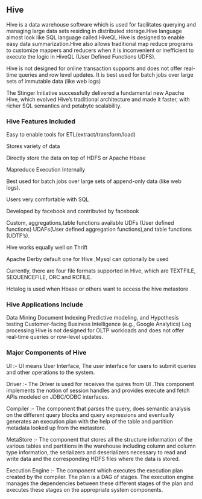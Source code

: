 ## Hive

Hive is a data warehouse software which is used for facilitates querying and managing large data sets residing in distributed storage.Hive language almost look like SQL language called HiveQL.Hive is designed to enable easy data summarization.Hive also allows traditional map reduce programs to customize mappers and reducers when it is inconvenient or inefficient to execute the logic in HiveQL (User Defined Functions UDFS).

Hive is not designed for online transaction supports and does not offer real-time queries and row level updates. It is best used for batch jobs over large sets of immutable data (like web logs)

The Stinger Initiative successfully delivered a fundamental new Apache Hive, which evolved Hive’s traditional architecture and made it faster, with richer SQL semantics and petabyte scalability.


### Hive Features Included

Easy to enable tools for ETL(extract/transform/load)

Stores variety of data

Directly store the data on top of HDFS or Apache Hbase

Mapreduce Execution Internally

Best used for batch jobs over large sets of append-only data (like web logs).

Users very comfortable with SQL

Developed by facebook and contributed by facebook

Custom, aggregations,table functions available UDFs (User defined functions) UDAFs(User defined aggregation functions),and table functions (UDTF’s).

Hive works equally well on Thrift

Apache Derby default one for Hive ,Mysql can optionally be used

Currently, there are four file formats supported in Hive, which are TEXTFILE, SEQUENCEFILE, ORC and RCFILE.

Hctalog is used when Hbase or others want to access the hive metastore


### Hive Applications Include

Data Mining
Document Indexing
Predictive modeling, and Hypothesis testing
Customer-facing Business Intelligence (e.g., Google Analytics)
Log processing
Hive is not designed for OLTP workloads and does not offer real-time queries or row-level updates.

### Major Components of Hive

UI :- UI means User Interface, The user interface for users to submit queries and other operations to the system.

Driver :- The Driver is used for receives the quires from UI .This component implements the notion of session handles and provides execute and fetch APIs modeled on JDBC/ODBC interfaces.

Compiler :- The component that parses the query, does semantic analysis on the different query blocks and query expressions and eventually generates an execution plan with the help of the table and partition metadata looked up from the metastore.

MetaStore :-  The component that stores all the structure information of the various tables and partitions in the warehouse including column and column type information, the serializers and deserializers necessary to read and write data and the corresponding HDFS files where the data is stored.

Execution Engine :- The component which executes the execution plan created by the compiler. The plan is a DAG of stages. The execution engine manages the dependencies between these different stages of the plan and executes these stages on the appropriate system components.
